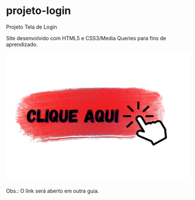 # projeto-login
 Projeto Tela de Login

Site desenvolvido com HTML5 e CSS3/Media Queries para fins de aprendizado.

<a href="https://brunoscm7.github.io/projeto-login/" target="_blank">![Clique Aqui](imagens/clique.png)</a>
<p>Obs.: O link será aberto em outra guia.</p>